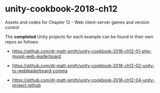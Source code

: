 # unity-cookbook-2018-ch12
Assets and codes for Chapter 12 - Web client-server games and version control

The **completed** Unity projects for each example can be found in their own repos as follows:

- https://github.com/dr-matt-smith/unity-cookbook-2018-ch12-01-php-mysql-web-leaderboard

- https://github.com/dr-matt-smith/unity-cookbook-2018-ch12-02-unity-to-webleaderboard-comms



- https://github.com/dr-matt-smith/unity-cookbook-2018-ch12-04-unity-project-github

